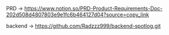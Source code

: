 PRD -> https://www.notion.so/PRD-Product-Requirements-Doc-202d508d4807803e9e1fc6b464127d04?source=copy_link

backend -> https://github.com/Radzzz999/backend-spotlog.git
